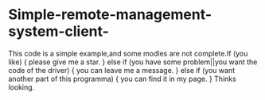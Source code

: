 # Simple-remote-management-system-client-
This code is a simple example,and some modles are not complete.If (you like)
{
please give me a star.
}
else if (you have some problem||you want the code of the driver)
{
you can leave me a message.
}
else if (you want another part of this programma)
{
you can find it in my page.
}
Thinks looking.
